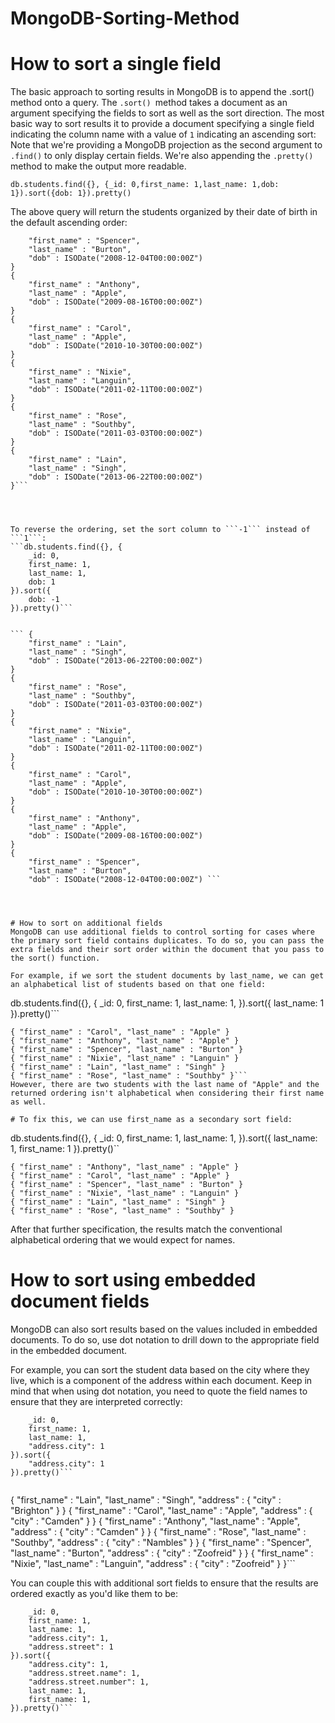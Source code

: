 # MongoDB-Sorting-Method
# How to sort a single field
The basic approach to sorting results in MongoDB is to append the .sort() method onto a query. The ```.sort() ```method takes a document as an argument specifying the fields to sort as well as the sort direction.
The most basic way to sort results it to provide a document specifying a single field indicating the column name with a value of ```1``` indicating an ascending sort:
Note that we're providing a MongoDB projection as the second argument to ```.find()``` to only display certain fields. We're also appending the ```.pretty()``` method to make the output more readable.
```
db.students.find({}, {_id: 0,first_name: 1,last_name: 1,dob: 1}).sort({dob: 1}).pretty()
```

The above query will return the students organized by their date of birth in the default ascending order:

```{
    "first_name" : "Spencer",
    "last_name" : "Burton",
    "dob" : ISODate("2008-12-04T00:00:00Z")
}
{
    "first_name" : "Anthony",
    "last_name" : "Apple",
    "dob" : ISODate("2009-08-16T00:00:00Z")
}
{
    "first_name" : "Carol",
    "last_name" : "Apple",
    "dob" : ISODate("2010-10-30T00:00:00Z")
}
{
    "first_name" : "Nixie",
    "last_name" : "Languin",
    "dob" : ISODate("2011-02-11T00:00:00Z")
}
{
    "first_name" : "Rose",
    "last_name" : "Southby",
    "dob" : ISODate("2011-03-03T00:00:00Z")
}
{
    "first_name" : "Lain",
    "last_name" : "Singh",
    "dob" : ISODate("2013-06-22T00:00:00Z")
}```




To reverse the ordering, set the sort column to ```-1``` instead of ```1```:
```db.students.find({}, {
    _id: 0,
    first_name: 1,
    last_name: 1,
    dob: 1
}).sort({
    dob: -1
}).pretty()```


``` {
    "first_name" : "Lain",
    "last_name" : "Singh",
    "dob" : ISODate("2013-06-22T00:00:00Z")
}
{
    "first_name" : "Rose",
    "last_name" : "Southby",
    "dob" : ISODate("2011-03-03T00:00:00Z")
}
{
    "first_name" : "Nixie",
    "last_name" : "Languin",
    "dob" : ISODate("2011-02-11T00:00:00Z")
}
{
    "first_name" : "Carol",
    "last_name" : "Apple",
    "dob" : ISODate("2010-10-30T00:00:00Z")
}
{
    "first_name" : "Anthony",
    "last_name" : "Apple",
    "dob" : ISODate("2009-08-16T00:00:00Z")
}
{
    "first_name" : "Spencer",
    "last_name" : "Burton",
    "dob" : ISODate("2008-12-04T00:00:00Z") ```




# How to sort on additional fields
MongoDB can use additional fields to control sorting for cases where the primary sort field contains duplicates. To do so, you can pass the extra fields and their sort order within the document that you pass to the sort() function.

For example, if we sort the student documents by last_name, we can get an alphabetical list of students based on that one field:
```
db.students.find({}, {
    _id: 0,
    first_name: 1,
    last_name: 1,
}).sort({
    last_name: 1
}).pretty()```

```
{ "first_name" : "Carol", "last_name" : "Apple" }
{ "first_name" : "Anthony", "last_name" : "Apple" }
{ "first_name" : "Spencer", "last_name" : "Burton" }
{ "first_name" : "Nixie", "last_name" : "Languin" }
{ "first_name" : "Lain", "last_name" : "Singh" }
{ "first_name" : "Rose", "last_name" : "Southby" }```
However, there are two students with the last name of "Apple" and the returned ordering isn't alphabetical when considering their first name as well.

# To fix this, we can use first_name as a secondary sort field:
```
db.students.find({}, {
    _id: 0,
    first_name: 1,
    last_name: 1,
}).sort({
    last_name: 1,
    first_name: 1
}).pretty()``

```
{ "first_name" : "Anthony", "last_name" : "Apple" }
{ "first_name" : "Carol", "last_name" : "Apple" }
{ "first_name" : "Spencer", "last_name" : "Burton" }
{ "first_name" : "Nixie", "last_name" : "Languin" }
{ "first_name" : "Lain", "last_name" : "Singh" }
{ "first_name" : "Rose", "last_name" : "Southby" }
```
After that further specification, the results match the conventional alphabetical ordering that we would expect for names.

# How to sort using embedded document fields
MongoDB can also sort results based on the values included in embedded documents. To do so, use dot notation to drill down to the appropriate field in the embedded document.

For example, you can sort the student data based on the city where they live, which is a component of the address within each document. Keep in mind that when using dot notation, you need to quote the field names to ensure that they are interpreted correctly:

```db.students.find({}, {
    _id: 0,
    first_name: 1,
    last_name: 1,
    "address.city": 1
}).sort({
    "address.city": 1
}).pretty()```


```
{
    "first_name" : "Lain",
    "last_name" : "Singh",
    "address" : {
        "city" : "Brighton"
    }
}
{
    "first_name" : "Carol",
    "last_name" : "Apple",
    "address" : {
        "city" : "Camden"
    }
}
{
    "first_name" : "Anthony",
    "last_name" : "Apple",
    "address" : {
        "city" : "Camden"
    }
}
{
    "first_name" : "Rose",
    "last_name" : "Southby",
    "address" : {
        "city" : "Nambles"
    }
}
{
    "first_name" : "Spencer",
    "last_name" : "Burton",
    "address" : {
        "city" : "Zoofreid"
    }
}
{
    "first_name" : "Nixie",
    "last_name" : "Languin",
    "address" : {
        "city" : "Zoofreid"
    }
}```

You can couple this with additional sort fields to ensure that the results are ordered exactly as you'd like them to be:

```db.students.find({}, {
    _id: 0,
    first_name: 1,
    last_name: 1,
    "address.city": 1,
    "address.street": 1
}).sort({
    "address.city": 1,
    "address.street.name": 1,
    "address.street.number": 1,
    last_name: 1,
    first_name: 1,
}).pretty()```

